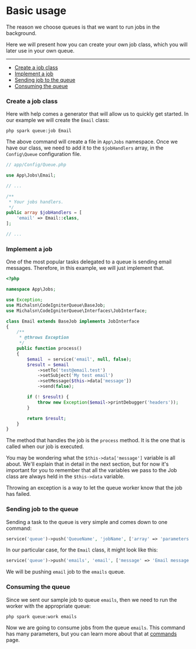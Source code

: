 # Basic usage

The reason we choose queues is that we want to run jobs in the background.

Here we will present how you can create your own job class, which you will later use in your own queue.

---

- [Create a job class](#creating-a-job-class)
- [Implement a job](#implement-a-job)
- [Sending job to the queue](#sending-job-to-the-queue)
- [Consuming the queue](#consuming-the-queue)


### Create a job class

Here with help comes a generator that will allow us to quickly get started. In our example we will create the `Email` class:

    php spark queue:job Email

The above command will create a file in `App\Jobs` namespace. Once we have our class, we need to add it to the `$jobHandlers` array, in the `Config\Queue` configuration file.

```php
// app/Config/Queue.php

use App\Jobs\Email;

// ...

/**
 * Your jobs handlers.
 */
public array $jobHandlers = [
    'email' => Email::class,
];

// ...
```

### Implement a job

One of the most popular tasks delegated to a queue is sending email messages. Therefore, in this example, we will just implement that.

```php
<?php

namespace App\Jobs;

use Exception;
use Michalsn\CodeIgniterQueue\BaseJob;
use Michalsn\CodeIgniterQueue\Interfaces\JobInterface;

class Email extends BaseJob implements JobInterface
{
    /**
     * @throws Exception
     */
    public function process()
    {
        $email  = service('email', null, false);
        $result = $email
            ->setTo('test@email.test')
            ->setSubject('My test email')
            ->setMessage($this->data['message'])
            ->send(false);

        if (! $result) {
            throw new Exception($email->printDebugger('headers'));
        }

        return $result;
    }
}
```

The method that handles the job is the `process` method. It is the one that is called when our job is executed.

You may be wondering what the `$this->data['message']` variable is all about. We'll explain that in detail in the next section, but for now it's important for you to remember that all the variables we pass to the Job class are always held in the `$this->data` variable.

Throwing an exception is a way to let the queue worker know that the job has failed.

### Sending job to the queue

Sending a task to the queue is very simple and comes down to one command:

```php
service('queue')->push('QueueName', 'jobName', ['array' => 'parameters']);
```

In our particular case, for the `Email` class, it might look like this:

```php
service('queue')->push('emails', 'email', ['message' => 'Email message goes here']);
```

We will be pushing `email` job to the `emails` queue.

### Consuming the queue

Since we sent our sample job to queue `emails`, then we need to run the worker with the appropriate queue:

    php spark queue:work emails

Now we are going to consume jobs from the queue `emails`. This command has many parameters, but you can learn more about that at [commands](commands.md) page.
